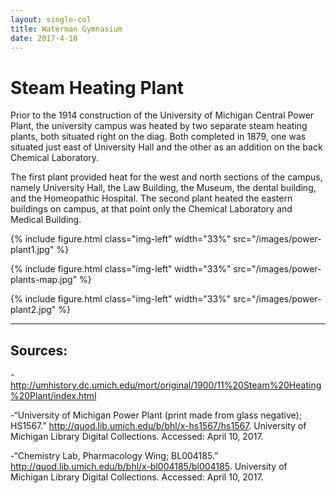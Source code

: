 ```yaml
---
layout: single-col
title: Waterman Gymnasium
date: 2017-4-10
---
```


# Steam Heating Plant

Prior to the 1914 construction of the University of Michigan Central Power Plant, the university campus was heated by two separate steam heating plants, both situated right on the diag. Both completed in 1879, one was situated just east of University Hall and the other as an addition on the back Chemical Laboratory.

The first plant provided heat for the west and north sections of the campus, namely University Hall, the Law Building, the Museum, the dental building, and the Homeopathic Hospital. The second plant heated the eastern buildings on campus, at that point only the Chemical Laboratory and Medical Building.


{% include figure.html class="img-left" width="33%" src="/images/power-plant1.jpg" %}

{% include figure.html class="img-left" width="33%" src="/images/power-plants-map.jpg" %}

{% include figure.html class="img-left" width="33%" src="/images/power-plant2.jpg" %}



-----
## Sources:

-http://umhistory.dc.umich.edu/mort/original/1900/11%20Steam%20Heating%20Plant/index.html

-“University of Michigan Power Plant (print made from glass negative); HS1567.” http://quod.lib.umich.edu/b/bhl/x-hs1567/hs1567. University of Michigan Library Digital Collections. Accessed: April 10, 2017.

-“Chemistry Lab, Pharmacology Wing; BL004185.” http://quod.lib.umich.edu/b/bhl/x-bl004185/bl004185. University of Michigan Library Digital Collections. Accessed: April 10, 2017.
